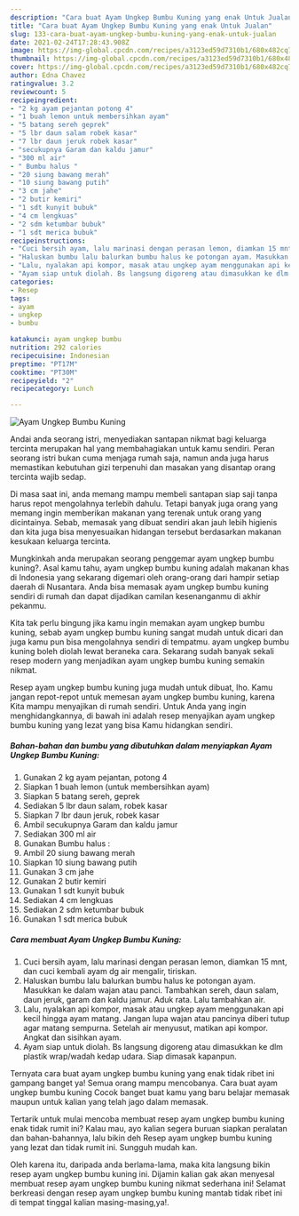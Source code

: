 ```yaml
---
description: "Cara buat Ayam Ungkep Bumbu Kuning yang enak Untuk Jualan"
title: "Cara buat Ayam Ungkep Bumbu Kuning yang enak Untuk Jualan"
slug: 133-cara-buat-ayam-ungkep-bumbu-kuning-yang-enak-untuk-jualan
date: 2021-02-24T17:28:43.908Z
image: https://img-global.cpcdn.com/recipes/a3123ed59d7310b1/680x482cq70/ayam-ungkep-bumbu-kuning-foto-resep-utama.jpg
thumbnail: https://img-global.cpcdn.com/recipes/a3123ed59d7310b1/680x482cq70/ayam-ungkep-bumbu-kuning-foto-resep-utama.jpg
cover: https://img-global.cpcdn.com/recipes/a3123ed59d7310b1/680x482cq70/ayam-ungkep-bumbu-kuning-foto-resep-utama.jpg
author: Edna Chavez
ratingvalue: 3.2
reviewcount: 5
recipeingredient:
- "2 kg ayam pejantan potong 4"
- "1 buah lemon untuk membersihkan ayam"
- "5 batang sereh geprek"
- "5 lbr daun salam robek kasar"
- "7 lbr daun jeruk robek kasar"
- "secukupnya Garam dan kaldu jamur"
- "300 ml air"
- " Bumbu halus "
- "20 siung bawang merah"
- "10 siung bawang putih"
- "3 cm jahe"
- "2 butir kemiri"
- "1 sdt kunyit bubuk"
- "4 cm lengkuas"
- "2 sdm ketumbar bubuk"
- "1 sdt merica bubuk"
recipeinstructions:
- "Cuci bersih ayam, lalu marinasi dengan perasan lemon, diamkan 15 mnt, dan cuci kembali ayam dg air mengalir, tiriskan."
- "Haluskan bumbu lalu balurkan bumbu halus ke potongan ayam. Masukkan ke dalam wajan atau panci. Tambahkan sereh, daun salam, daun jeruk, garam dan kaldu jamur. Aduk rata. Lalu tambahkan air."
- "Lalu, nyalakan api kompor, masak atau ungkep ayam menggunakan api kecil hingga ayam matang. Jangan lupa wajan atau pancinya diberi tutup agar matang sempurna. Setelah air menyusut, matikan api kompor. Angkat dan sisihkan ayam."
- "Ayam siap untuk diolah. Bs langsung digoreng atau dimasukkan ke dlm plastik wrap/wadah kedap udara. Siap dimasak kapanpun."
categories:
- Resep
tags:
- ayam
- ungkep
- bumbu

katakunci: ayam ungkep bumbu 
nutrition: 292 calories
recipecuisine: Indonesian
preptime: "PT17M"
cooktime: "PT30M"
recipeyield: "2"
recipecategory: Lunch

---
```



![Ayam Ungkep Bumbu Kuning](https://img-global.cpcdn.com/recipes/a3123ed59d7310b1/680x482cq70/ayam-ungkep-bumbu-kuning-foto-resep-utama.jpg)

Andai anda seorang istri, menyediakan santapan nikmat bagi keluarga tercinta merupakan hal yang membahagiakan untuk kamu sendiri. Peran seorang istri bukan cuma menjaga rumah saja, namun anda juga harus memastikan kebutuhan gizi terpenuhi dan masakan yang disantap orang tercinta wajib sedap.

Di masa  saat ini, anda memang mampu membeli santapan siap saji tanpa harus repot mengolahnya terlebih dahulu. Tetapi banyak juga orang yang memang ingin memberikan makanan yang terenak untuk orang yang dicintainya. Sebab, memasak yang dibuat sendiri akan jauh lebih higienis dan kita juga bisa menyesuaikan hidangan tersebut berdasarkan makanan kesukaan keluarga tercinta. 



Mungkinkah anda merupakan seorang penggemar ayam ungkep bumbu kuning?. Asal kamu tahu, ayam ungkep bumbu kuning adalah makanan khas di Indonesia yang sekarang digemari oleh orang-orang dari hampir setiap daerah di Nusantara. Anda bisa memasak ayam ungkep bumbu kuning sendiri di rumah dan dapat dijadikan camilan kesenanganmu di akhir pekanmu.

Kita tak perlu bingung jika kamu ingin memakan ayam ungkep bumbu kuning, sebab ayam ungkep bumbu kuning sangat mudah untuk dicari dan juga kamu pun bisa mengolahnya sendiri di tempatmu. ayam ungkep bumbu kuning boleh diolah lewat beraneka cara. Sekarang sudah banyak sekali resep modern yang menjadikan ayam ungkep bumbu kuning semakin nikmat.

Resep ayam ungkep bumbu kuning juga mudah untuk dibuat, lho. Kamu jangan repot-repot untuk memesan ayam ungkep bumbu kuning, karena Kita mampu menyajikan di rumah sendiri. Untuk Anda yang ingin menghidangkannya, di bawah ini adalah resep menyajikan ayam ungkep bumbu kuning yang lezat yang bisa Kamu hidangkan sendiri.

<!--inarticleads1-->

##### Bahan-bahan dan bumbu yang dibutuhkan dalam menyiapkan Ayam Ungkep Bumbu Kuning:

1. Gunakan 2 kg ayam pejantan, potong 4
1. Siapkan 1 buah lemon (untuk membersihkan ayam)
1. Siapkan 5 batang sereh, geprek
1. Sediakan 5 lbr daun salam, robek kasar
1. Siapkan 7 lbr daun jeruk, robek kasar
1. Ambil secukupnya Garam dan kaldu jamur
1. Sediakan 300 ml air
1. Gunakan  Bumbu halus :
1. Ambil 20 siung bawang merah
1. Siapkan 10 siung bawang putih
1. Gunakan 3 cm jahe
1. Gunakan 2 butir kemiri
1. Gunakan 1 sdt kunyit bubuk
1. Sediakan 4 cm lengkuas
1. Sediakan 2 sdm ketumbar bubuk
1. Gunakan 1 sdt merica bubuk




<!--inarticleads2-->

##### Cara membuat Ayam Ungkep Bumbu Kuning:

1. Cuci bersih ayam, lalu marinasi dengan perasan lemon, diamkan 15 mnt, dan cuci kembali ayam dg air mengalir, tiriskan.
1. Haluskan bumbu lalu balurkan bumbu halus ke potongan ayam. Masukkan ke dalam wajan atau panci. Tambahkan sereh, daun salam, daun jeruk, garam dan kaldu jamur. Aduk rata. Lalu tambahkan air.
1. Lalu, nyalakan api kompor, masak atau ungkep ayam menggunakan api kecil hingga ayam matang. Jangan lupa wajan atau pancinya diberi tutup agar matang sempurna. Setelah air menyusut, matikan api kompor. Angkat dan sisihkan ayam.
1. Ayam siap untuk diolah. Bs langsung digoreng atau dimasukkan ke dlm plastik wrap/wadah kedap udara. Siap dimasak kapanpun.




Ternyata cara buat ayam ungkep bumbu kuning yang enak tidak ribet ini gampang banget ya! Semua orang mampu mencobanya. Cara buat ayam ungkep bumbu kuning Cocok banget buat kamu yang baru belajar memasak maupun untuk kalian yang telah jago dalam memasak.

Tertarik untuk mulai mencoba membuat resep ayam ungkep bumbu kuning enak tidak rumit ini? Kalau mau, ayo kalian segera buruan siapkan peralatan dan bahan-bahannya, lalu bikin deh Resep ayam ungkep bumbu kuning yang lezat dan tidak rumit ini. Sungguh mudah kan. 

Oleh karena itu, daripada anda berlama-lama, maka kita langsung bikin resep ayam ungkep bumbu kuning ini. Dijamin kalian gak akan menyesal membuat resep ayam ungkep bumbu kuning nikmat sederhana ini! Selamat berkreasi dengan resep ayam ungkep bumbu kuning mantab tidak ribet ini di tempat tinggal kalian masing-masing,ya!.

